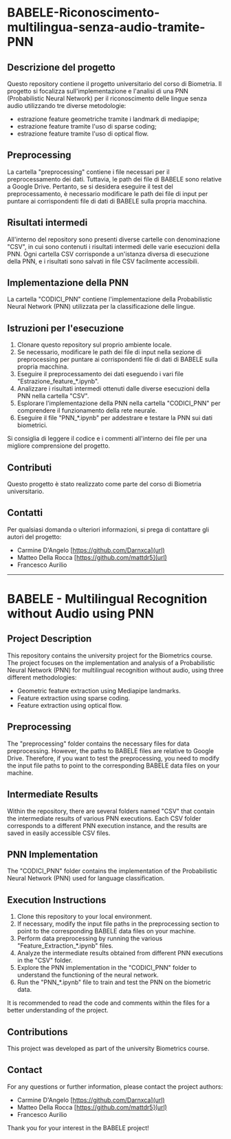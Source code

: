 # BABELE-Riconoscimento-multilingua-senza-audio-tramite-PNN

## Descrizione del progetto
Questo repository contiene il progetto universitario del corso di Biometria. Il progetto si focalizza sull'implementazione e l'analisi di una PNN (Probabilistic Neural Network) per il riconoscimento delle lingue senza audio utilizzando tre diverse metodologie:
- estrazione feature geometriche tramite i landmark di mediapipe;
- estrazione feature tramite l'uso di sparse coding;
- estrazione feature tramite l'uso di optical flow.

## Preprocessing
La cartella "preprocessing" contiene i file necessari per il preprocessamento dei dati. Tuttavia, le path dei file di BABELE sono relative a Google Drive. Pertanto, se si desidera eseguire il test del preprocessamento, è necessario modificare le path dei file di input per puntare ai corrispondenti file di dati di BABELE sulla propria macchina.

## Risultati intermedi
All'interno del repository sono presenti diverse cartelle con denominazione "CSV", in cui sono contenuti i risultati intermedi delle varie esecuzioni della PNN. Ogni cartella CSV corrisponde a un'istanza diversa di esecuzione della PNN, e i risultati sono salvati in file CSV facilmente accessibili.

## Implementazione della PNN
La cartella "CODICI_PNN" contiene l'implementazione della Probabilistic Neural Network (PNN) utilizzata per la classificazione delle lingue.

## Istruzioni per l'esecuzione
1. Clonare questo repository sul proprio ambiente locale.
2. Se necessario, modificare le path dei file di input nella sezione di preprocessing per puntare ai corrispondenti file di dati di BABELE sulla propria macchina.
3. Eseguire il preprocessamento dei dati eseguendo i vari file "Estrazione_feature_*.ipynb".
4. Analizzare i risultati intermedi ottenuti dalle diverse esecuzioni della PNN nella cartella "CSV".
5. Esplorare l'implementazione della PNN nella cartella "CODICI_PNN" per comprendere il funzionamento della rete neurale.
6. Eseguire il file "PNN_*.ipynb" per addestrare e testare la PNN sui dati biometrici.

Si consiglia di leggere il codice e i commenti all'interno dei file per una migliore comprensione del progetto.

## Contributi
Questo progetto è stato realizzato come parte del corso di Biometria universitario. 

## Contatti
Per qualsiasi domanda o ulteriori informazioni, si prega di contattare gli autori del progetto:

- Carmine D'Angelo [https://github.com/Darnxca](url)
- Matteo Della Rocca [https://github.com/mattdr5](url)
- Francesco Aurilio

-----------------------

# BABELE - Multilingual Recognition without Audio using PNN

## Project Description
This repository contains the university project for the Biometrics course. The project focuses on the implementation and analysis of a Probabilistic Neural Network (PNN) for multilingual recognition without audio, using three different methodologies:
- Geometric feature extraction using Mediapipe landmarks.
- Feature extraction using sparse coding.
- Feature extraction using optical flow.

## Preprocessing
The "preprocessing" folder contains the necessary files for data preprocessing. However, the paths to BABELE files are relative to Google Drive. Therefore, if you want to test the preprocessing, you need to modify the input file paths to point to the corresponding BABELE data files on your machine.

## Intermediate Results
Within the repository, there are several folders named "CSV" that contain the intermediate results of various PNN executions. Each CSV folder corresponds to a different PNN execution instance, and the results are saved in easily accessible CSV files.

## PNN Implementation
The "CODICI_PNN" folder contains the implementation of the Probabilistic Neural Network (PNN) used for language classification.

## Execution Instructions
1. Clone this repository to your local environment.
2. If necessary, modify the input file paths in the preprocessing section to point to the corresponding BABELE data files on your machine.
3. Perform data preprocessing by running the various "Feature_Extraction_*.ipynb" files.
4. Analyze the intermediate results obtained from different PNN executions in the "CSV" folder.
5. Explore the PNN implementation in the "CODICI_PNN" folder to understand the functioning of the neural network.
6. Run the "PNN_*.ipynb" file to train and test the PNN on the biometric data.

It is recommended to read the code and comments within the files for a better understanding of the project.

## Contributions
This project was developed as part of the university Biometrics course.

## Contact
For any questions or further information, please contact the project authors:

- Carmine D'Angelo [https://github.com/Darnxca](url)
- Matteo Della Rocca [https://github.com/mattdr5](url)
- Francesco Aurilio
  
Thank you for your interest in the BABELE project!

